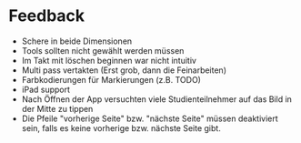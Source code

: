 # Feedback

- Schere in beide Dimensionen
- Tools sollten nicht gewählt werden müssen
- Im Takt mit löschen beginnen war nicht intuitiv
- Multi pass vertakten (Erst grob, dann die Feinarbeiten)
- Farbkodierungen für Markierungen (z.B. TODO)
- iPad support
- Nach Öffnen der App versuchten viele Studienteilnehmer auf das Bild in der Mitte zu tippen
- Die Pfeile "vorherige Seite" bzw. "nächste Seite" müssen deaktiviert sein, falls es keine vorherige bzw. nächste Seite gibt.
